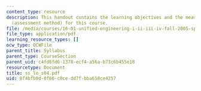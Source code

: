 ```yaml
---
content_type: resource
description: This handout contains the learning objectives and the measurable outcomes
  (assessment method) for this course.
file: /media/courses/16-01-unified-engineering-i-ii-iii-iv-fall-2005-spring-2006/8f4bfb0d0f66c0cedd7fbba650ce4257_ss_lo_s04.pdf
file_type: application/pdf
learning_resource_types: []
ocw_type: OCWFile
parent_title: Syllabus
parent_type: CourseSection
parent_uid: c4fd6fd6-1378-ecf4-a56a-b73c6b455e18
resourcetype: Document
title: ss_lo_s04.pdf
uid: 8f4bfb0d-0f66-c0ce-dd7f-bba650ce4257
---
```

